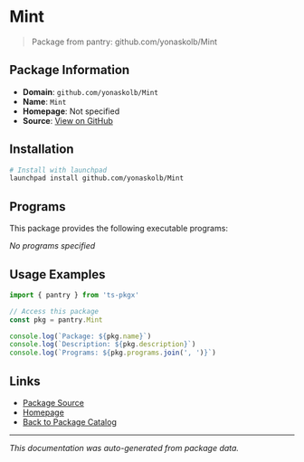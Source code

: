 # Mint

> Package from pantry: github.com/yonaskolb/Mint

## Package Information

- **Domain**: `github.com/yonaskolb/Mint`
- **Name**: `Mint`
- **Homepage**: Not specified
- **Source**: [View on GitHub](https://github.com/pkgxdev/pantry/tree/main/projects/github.com/yonaskolb/Mint/package.yml)

## Installation

```bash
# Install with launchpad
launchpad install github.com/yonaskolb/Mint
```

## Programs

This package provides the following executable programs:

*No programs specified*

## Usage Examples

```typescript
import { pantry } from 'ts-pkgx'

// Access this package
const pkg = pantry.Mint

console.log(`Package: ${pkg.name}`)
console.log(`Description: ${pkg.description}`)
console.log(`Programs: ${pkg.programs.join(', ')}`)
```

## Links

- [Package Source](https://github.com/pkgxdev/pantry/tree/main/projects/github.com/yonaskolb/Mint/package.yml)
- [Homepage](#)
- [Back to Package Catalog](../../../package-catalog.md)

---

*This documentation was auto-generated from package data.*
